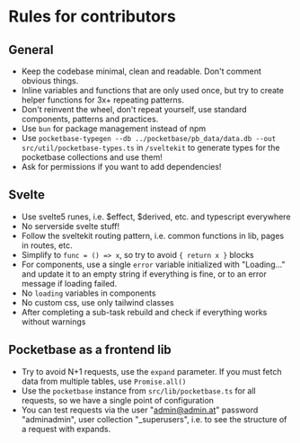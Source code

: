 # Rules for contributors

## General

* Keep the codebase minimal, clean and readable. Don't comment obvious things.
* Inline variables and functions that are only used once, but try to create helper functions for 3x+ repeating patterns.
* Don't reinvent the wheel, don't repeat yourself, use standard components, patterns and practices.
* Use `bun` for package management instead of npm
* Use `pocketbase-typegen --db ../pocketbase/pb_data/data.db --out src/util/pocketbase-types.ts` in `/sveltekit` to generate types for the pocketbase collections and use them!
* Ask for permissions if you want to add dependencies!

## Svelte

* Use svelte5 runes, i.e. $effect, $derived, etc. and typescript everywhere
* No serverside svelte stuff!
* Follow the sveltekit routing pattern, i.e. common functions in lib, pages in routes, etc.
* Simplify to `func = () => x`, so try to avoid `{ return x }` blocks
* For components, use a single `error` variable initialized with "Loading..." and update it to an empty string if everything is fine, or to an error message if loading failed.
* No `loading` variables in components
* No custom css, use only tailwind classes
* After completing a sub-task rebuild and check if everything works without warnings

## Pocketbase as a frontend lib

* Try to avoid N+1 requests, use the `expand` parameter. If you must fetch data from multiple tables, use `Promise.all()`
* Use the `pocketbase` instance from `src/lib/pocketbase.ts` for all requests, so we have a single point of configuration
* You can test requests via the user "admin@admin.at" password "adminadmin", user collection "_superusers", i.e. to see the structure of a request with expands.